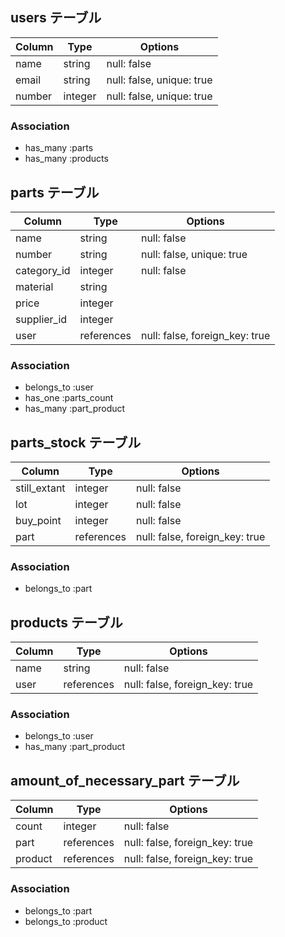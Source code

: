 ## users テーブル

| Column | Type    | Options                   |
| ------ | ------- | ------------------------- |
| name   | string  | null: false               |
| email  | string  | null: false, unique: true |
| number | integer | null: false, unique: true |

### Association

- has_many :parts
- has_many :products

## parts テーブル

| Column      | Type       | Options                        |
| ----------- | ---------- | ------------------------------ |
| name        | string     | null: false                    |
| number      | string     | null: false, unique: true      |
| category_id | integer    | null: false                    |
| material    | string     |                                |
| price       | integer    |                                |
| supplier_id | integer    |                                |
| user        | references | null: false, foreign_key: true |

### Association

- belongs_to :user
- has_one :parts_count
- has_many :part_product

## parts_stock テーブル

| Column       | Type       | Options                        |
| ------------ | ---------- | ------------------------------ |
| still_extant | integer    | null: false                    |
| lot          | integer    | null: false                    |
| buy_point    | integer    | null: false                    |
| part         | references | null: false, foreign_key: true |

### Association

- belongs_to :part

## products テーブル

| Column      | Type       | Options                        |
| ----------- | ---------- | ------------------------------ |
| name        | string     | null: false                    |
| user        | references | null: false, foreign_key: true |

### Association

- belongs_to :user
- has_many :part_product

## amount_of_necessary_part テーブル

| Column  | Type       | Options                        |
| ------- | ---------- | ------------------------------ |
| count   | integer    | null: false                    | 
| part    | references | null: false, foreign_key: true |
| product | references | null: false, foreign_key: true |

### Association

- belongs_to :part
- belongs_to :product